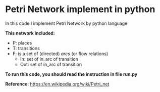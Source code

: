 # Petri Network implement in python

In this code I implement Petri Network by python language

**This network included:**
- P: places
- T: transitions
- F: is a set of (directed) *arcs* (or flow relations)
    + In: set of in_arc of transition
    + Out: set of in_arc of transition

**To run this code, you should read the instruction in file run.py**

**Reference:** https://en.wikipedia.org/wiki/Petri_net
